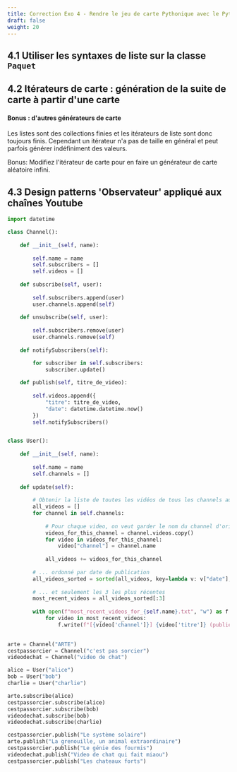 ```yaml
---
title: Correction Exo 4 - Rendre le jeu de carte Pythonique avec le Python Object Model
draft: false
weight: 20
---
```



## 4.1 Utiliser les syntaxes de liste sur la classe `Paquet`



## 4.2 Itérateurs de carte : génération de la suite de carte à partir d'une carte


#### Bonus : d'autres générateurs de carte

Les listes sont des collections finies et les itérateurs de liste sont donc toujours finis. Cependant un itérateur n'a pas de taille en général et peut parfois générer indéfiniment des valeurs.

Bonus: Modifiez l'itérateur de carte pour en faire un générateur de carte aléatoire infini.


## 4.3 Design patterns 'Observateur' appliqué aux chaînes Youtube

```python
import datetime

class Channel():
    
    def __init__(self, name):
    
        self.name = name
        self.subscribers = []
        self.videos = []
    
    def subscribe(self, user):
        
        self.subscribers.append(user)
        user.channels.append(self)
        
    def unsubscribe(self, user):
    
        self.subscribers.remove(user)
        user.channels.remove(self)
    
    def notifySubscribers(self):

        for subscriber in self.subscribers:
            subscriber.update()
            
    def publish(self, titre_de_video):
        
        self.videos.append({
            "titre": titre_de_video,
            "date": datetime.datetime.now()
        })
        self.notifySubscribers()


class User():
    
    def __init__(self, name):
        
        self.name = name
        self.channels = []
        
    def update(self):
        
        # Obtenir la liste de toutes les vidéos de tous les channels auquel on a subscribe  ...
        all_videos = []
        for channel in self.channels:
            
            # Pour chaque video, on veut garder le nom du channel d'origine. On le rajoute donc à la volée :
            videos_for_this_channel = channel.videos.copy()
            for video in videos_for_this_channel:
                video["channel"] = channel.name
            
            all_videos += videos_for_this_channel
        
        # ... ordonné par date de publication
        all_videos_sorted = sorted(all_videos, key=lambda v: v["date"], reverse=True)
        
        # ... et seulement les 3 les plus récentes
        most_recent_videos = all_videos_sorted[:3]
        
        with open(f"most_recent_videos_for_{self.name}.txt", "w") as f:
            for video in most_recent_videos:
                f.write(f"[{video['channel']}] {video['titre']} (publiée le {video['date']}) \n")
        

arte = Channel("ARTE")
cestpassorcier = Channel("c'est pas sorcier")
videodechat = Channel("video de chat")

alice = User("alice")
bob = User("bob")
charlie = User("charlie")

arte.subscribe(alice)
cestpassorcier.subscribe(alice)
cestpassorcier.subscribe(bob)
videodechat.subscribe(bob)
videodechat.subscribe(charlie)

cestpassorcier.publish("Le système solaire")
arte.publish("La grenouille, un animal extraordinaire")
cestpassorcier.publish("Le génie des fourmis")
videodechat.publish("Video de chat qui fait miaou")
cestpassorcier.publish("Les chateaux forts")
```